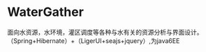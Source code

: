 WaterGather
===========

面向水资源，水环境，灌区调度等各种与水有关的资源分析与界面设计。（Spring+Hibernate）+（LigerUI+seajs+jquery）,为java6EE

